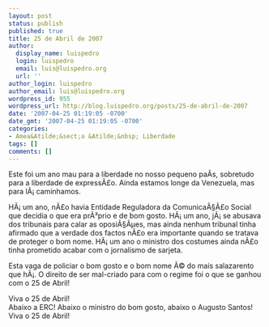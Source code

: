 ```yaml
---
layout: post
status: publish
published: true
title: 25 de Abril de 2007
author:
  display_name: luispedro
  login: luispedro
  email: luis@luispedro.org
  url: ''
author_login: luispedro
author_email: luis@luispedro.org
wordpress_id: 955
wordpress_url: http://blog.luispedro.org/posts/25-de-abril-de-2007
date: '2007-04-25 01:19:05 -0700'
date_gmt: '2007-04-25 01:19:05 -0700'
categories:
- Amea&Atilde;&sect;a &Atilde;&nbsp; Liberdade
tags: []
comments: []
---
```

<p>Este foi um ano mau para a liberdade no nosso pequeno pa&Atilde;&shy;s, sobretudo para a liberdade de express&Atilde;&pound;o. Ainda estamos longe da Venezuela, mas para l&Atilde;&iexcl; caminhamos.</p>
<p>H&Atilde;&iexcl; um ano, n&Atilde;&pound;o havia Entidade Reguladora da Comunica&Atilde;&sect;&Atilde;&pound;o Social que decidia o que era pr&Atilde;&sup3;prio e de bom gosto. H&Atilde;&iexcl; um ano, j&Atilde;&iexcl; se abusava dos tribunais para calar as oposi&Atilde;&sect;&Atilde;&micro;es, mas ainda nenhum tribunal tinha afirmado que a verdade dos factos n&Atilde;&pound;o era importante quando se tratava de proteger o bom nome. H&Atilde;&iexcl; um ano o ministro dos costumes ainda n&Atilde;&pound;o tinha prometido acabar com o jornalismo de sarjeta.</p>
<p>Esta vaga de policiar o bom gosto e o bom nome &Atilde;&copy; do mais salazarento que h&Atilde;&iexcl;. O direito de ser mal-criado para com o regime foi o que se ganhou com o 25 de Abril!</p>
<p>Viva o 25 de Abril!<br />
Abaixo a ERC! Abaixo o ministro do bom gosto, abaixo o Augusto Santos!<br />
Viva o 25 de Abril!</p>
